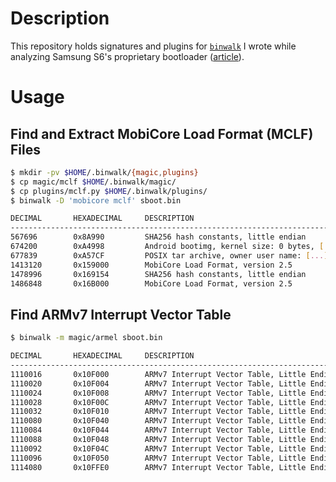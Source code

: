 Description
===========

This repository holds signatures and plugins for
[``binwalk``](https://github.com/devttys0/binwalk) I wrote while analyzing
Samsung S6's proprietary bootloader
([article](https://blog.quarkslab.com/reverse-engineering-samsung-s6-sboot-part-ii.html)).

Usage
=====

Find and Extract MobiCore Load Format (MCLF) Files
--------------------------------------------------

```bash
$ mkdir -pv $HOME/.binwalk/{magic,plugins}
$ cp magic/mclf $HOME/.binwalk/magic/
$ cp plugins/mclf.py $HOME/.binwalk/plugins/
$ binwalk -D 'mobicore mclf' sboot.bin

DECIMAL       HEXADECIMAL     DESCRIPTION
--------------------------------------------------------------------------------
567696        0x8A990         SHA256 hash constants, little endian
674200        0xA4998         Android bootimg, kernel size: 0 bytes, [...]
677839        0xA57CF         POSIX tar archive, owner user name: [...]
1413120       0x159000        MobiCore Load Format, version 2.5
1478996       0x169154        SHA256 hash constants, little endian
1486848       0x16B000        MobiCore Load Format, version 2.5
```

Find ARMv7 Interrupt Vector Table
---------------------------------

```bash
$ binwalk -m magic/armel sboot.bin

DECIMAL       HEXADECIMAL     DESCRIPTION
--------------------------------------------------------------------------------
1110016       0x10F000        ARMv7 Interrupt Vector Table, Little Endian
1110020       0x10F004        ARMv7 Interrupt Vector Table, Little Endian
1110024       0x10F008        ARMv7 Interrupt Vector Table, Little Endian
1110028       0x10F00C        ARMv7 Interrupt Vector Table, Little Endian
1110032       0x10F010        ARMv7 Interrupt Vector Table, Little Endian
1110080       0x10F040        ARMv7 Interrupt Vector Table, Little Endian
1110084       0x10F044        ARMv7 Interrupt Vector Table, Little Endian
1110088       0x10F048        ARMv7 Interrupt Vector Table, Little Endian
1110092       0x10F04C        ARMv7 Interrupt Vector Table, Little Endian
1110096       0x10F050        ARMv7 Interrupt Vector Table, Little Endian
1114080       0x10FFE0        ARMv7 Interrupt Vector Table, Little Endian
```
